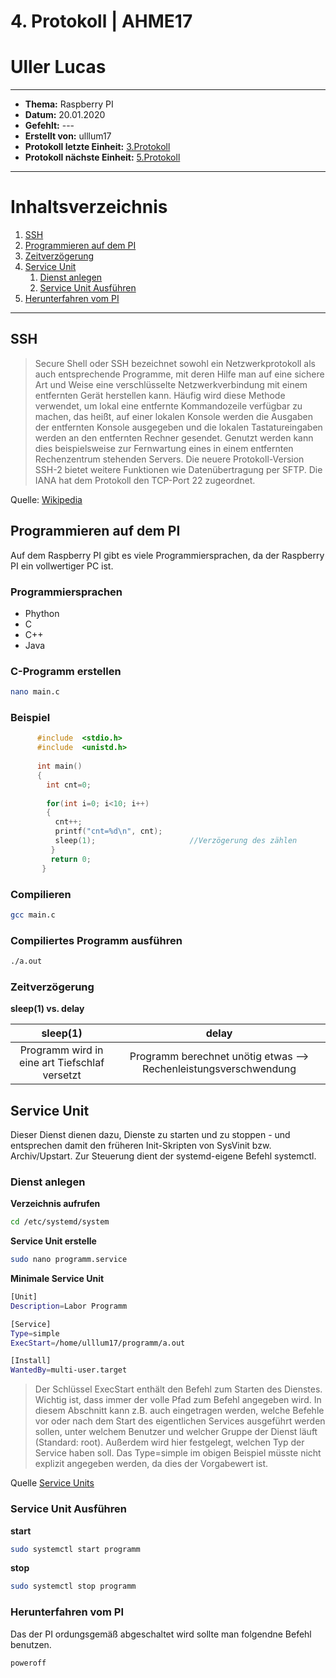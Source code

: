 # 4. Protokoll | AHME17
# Uller Lucas
--------------------------------------------------------------------------
* **Thema:** Raspberry PI
* **Datum:** 20.01.2020
* **Gefehlt:** ---
* **Erstellt von:** ulllum17
* **Protokoll letzte Einheit:** [3.Protokoll](https://github.com/HTLMechatronics/m17-3ahme-la1-sx/blob/ulllum17/ulllum17/protokolle/protokoll-3_2020-01-20_ulllum17.md) 
* **Protokoll nächste Einheit:** [5.Protokoll](https://github.com/HTLMechatronics/m17-3ahme-la1-sx/blob/ulllum17/ulllum17/protokolle/protokoll-5_2020-02-03_ulllum17.md)
--------------------------------------------------------------------------
# Inhaltsverzeichnis
1. [SSH](#ssh)    
1. [Programmieren auf dem PI](#programmieren-auf-dem-pi)   
1. [Zeitverzögerung](#zeitverzögerung)   
1. [Service Unit](#service-unit)   
    1. [Dienst anlegen](#dienst-anlegen)   
    1. [Service Unit Ausführen](#service-unit-ausführen)  
1. [Herunterfahren vom PI](#herunterfahren-vom-pi)  
    


--------------------------------------------------------------------------
## SSH
> Secure Shell oder SSH bezeichnet sowohl ein Netzwerkprotokoll als auch entsprechende Programme, 
mit deren Hilfe man auf eine sichere Art und Weise eine verschlüsselte Netzwerkverbindung mit einem entfernten Gerät herstellen kann.
Häufig wird diese Methode verwendet, um lokal eine entfernte Kommandozeile verfügbar zu machen, das heißt, 
auf einer lokalen Konsole werden die Ausgaben der entfernten Konsole ausgegeben und 
die lokalen Tastatureingaben werden an den entfernten Rechner gesendet. Genutzt werden kann dies 
beispielsweise zur Fernwartung eines in einem entfernten Rechenzentrum stehenden Servers. 
Die neuere Protokoll-Version SSH-2 bietet weitere Funktionen wie Datenübertragung per SFTP.
Die IANA hat dem Protokoll den TCP-Port 22 zugeordnet.

Quelle: [Wikipedia](https://de.wikipedia.org/wiki/Secure_Shell)



## Programmieren auf dem PI

Auf dem Raspberry PI gibt es viele Programmiersprachen, da der Raspberry PI ein vollwertiger PC ist.

### Programmiersprachen
* Phython
* C
* C++
* Java

### C-Programm erstellen

````bash
nano main.c
````

### Beispiel

````c
      #include  <stdio.h>
      #include  <unistd.h>
      
      int main()
      {
        int cnt=0;
        
        for(int i=0; i<10; i++)
        {
          cnt++;
          printf("cnt=%d\n", cnt);
          sleep(1);                     //Verzögerung des zählen
         }
         return 0;
       }
````

### Compilieren

````bash
gcc main.c
````
### Compiliertes Programm ausführen

````bash
./a.out
````
### Zeitverzögerung
**sleep(1) vs. delay**

|sleep(1)|delay|
|:------:|:---:|
|Programm wird in eine art Tiefschlaf versetzt|Programm berechnet unötig etwas --> Rechenleistungsverschwendung|

## Service Unit

Dieser Dienst dienen dazu, Dienste zu starten und zu stoppen - und entsprechen damit den früheren Init-Skripten von SysVinit bzw. Archiv/Upstart. Zur Steuerung dient der systemd-eigene Befehl systemctl.

### Dienst anlegen

**Verzeichnis aufrufen**

````bash
cd /etc/systemd/system
````
**Service Unit erstelle**

````bash
sudo nano programm.service
````

**Minimale Service Unit**

````bash
[Unit]
Description=Labor Programm

[Service]
Type=simple
ExecStart=/home/ulllum17/programm/a.out

[Install]
WantedBy=multi-user.target
````

> Der Schlüssel ExecStart enthält den Befehl zum Starten des Dienstes. Wichtig ist, dass immer der volle Pfad zum Befehl angegeben wird. In diesem Abschnitt kann z.B. auch eingetragen werden, welche Befehle vor oder nach dem Start des eigentlichen Services ausgeführt werden sollen, unter welchem Benutzer und welcher Gruppe der Dienst läuft (Standard: root). Außerdem wird hier festgelegt, welchen Typ der Service haben soll. Das Type=simple im obigen Beispiel müsste nicht explizit angegeben werden, da dies der Vorgabewert ist.

Quelle [Service Units](https://wiki.ubuntuusers.de/systemd/Service_Units/)


### Service Unit Ausführen

**start**
````bash
sudo systemctl start programm
````
**stop**
````bash
sudo systemctl stop programm
````

### Herunterfahren vom PI

Das der PI ordungsgemäß abgeschaltet wird sollte man folgendne Befehl benutzen.

````bash
poweroff
````
